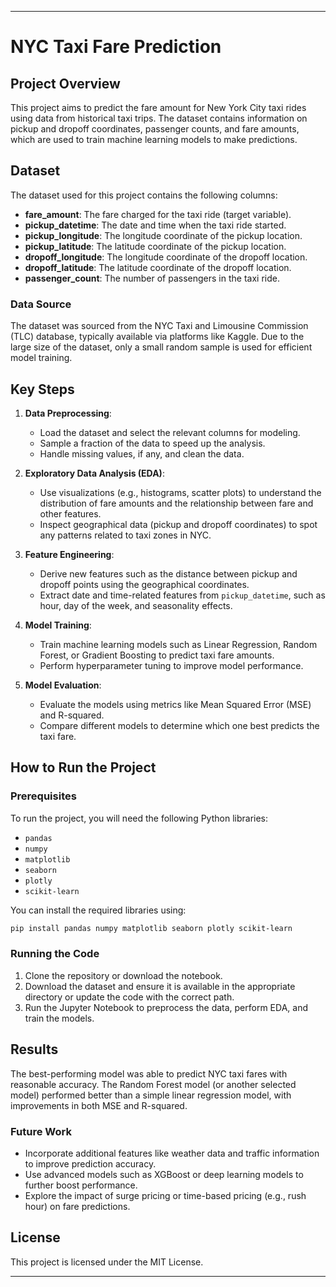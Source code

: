
---

# NYC Taxi Fare Prediction

## Project Overview
This project aims to predict the fare amount for New York City taxi rides using data from historical taxi trips. The dataset contains information on pickup and dropoff coordinates, passenger counts, and fare amounts, which are used to train machine learning models to make predictions.

## Dataset
The dataset used for this project contains the following columns:
- **fare_amount**: The fare charged for the taxi ride (target variable).
- **pickup_datetime**: The date and time when the taxi ride started.
- **pickup_longitude**: The longitude coordinate of the pickup location.
- **pickup_latitude**: The latitude coordinate of the pickup location.
- **dropoff_longitude**: The longitude coordinate of the dropoff location.
- **dropoff_latitude**: The latitude coordinate of the dropoff location.
- **passenger_count**: The number of passengers in the taxi ride.

### Data Source
The dataset was sourced from the NYC Taxi and Limousine Commission (TLC) database, typically available via platforms like Kaggle. Due to the large size of the dataset, only a small random sample is used for efficient model training.

## Key Steps

1. **Data Preprocessing**:
   - Load the dataset and select the relevant columns for modeling.
   - Sample a fraction of the data to speed up the analysis.
   - Handle missing values, if any, and clean the data.

2. **Exploratory Data Analysis (EDA)**:
   - Use visualizations (e.g., histograms, scatter plots) to understand the distribution of fare amounts and the relationship between fare and other features.
   - Inspect geographical data (pickup and dropoff coordinates) to spot any patterns related to taxi zones in NYC.

3. **Feature Engineering**:
   - Derive new features such as the distance between pickup and dropoff points using the geographical coordinates.
   - Extract date and time-related features from `pickup_datetime`, such as hour, day of the week, and seasonality effects.

4. **Model Training**:
   - Train machine learning models such as Linear Regression, Random Forest, or Gradient Boosting to predict taxi fare amounts.
   - Perform hyperparameter tuning to improve model performance.

5. **Model Evaluation**:
   - Evaluate the models using metrics like Mean Squared Error (MSE) and R-squared.
   - Compare different models to determine which one best predicts the taxi fare.

## How to Run the Project

### Prerequisites
To run the project, you will need the following Python libraries:

- `pandas`
- `numpy`
- `matplotlib`
- `seaborn`
- `plotly`
- `scikit-learn`

You can install the required libraries using:

```bash
pip install pandas numpy matplotlib seaborn plotly scikit-learn
```

### Running the Code
1. Clone the repository or download the notebook.
2. Download the dataset and ensure it is available in the appropriate directory or update the code with the correct path.
3. Run the Jupyter Notebook to preprocess the data, perform EDA, and train the models.

## Results
The best-performing model was able to predict NYC taxi fares with reasonable accuracy. The Random Forest model (or another selected model) performed better than a simple linear regression model, with improvements in both MSE and R-squared.

### Future Work
- Incorporate additional features like weather data and traffic information to improve prediction accuracy.
- Use advanced models such as XGBoost or deep learning models to further boost performance.
- Explore the impact of surge pricing or time-based pricing (e.g., rush hour) on fare predictions.

## License
This project is licensed under the MIT License.

---
